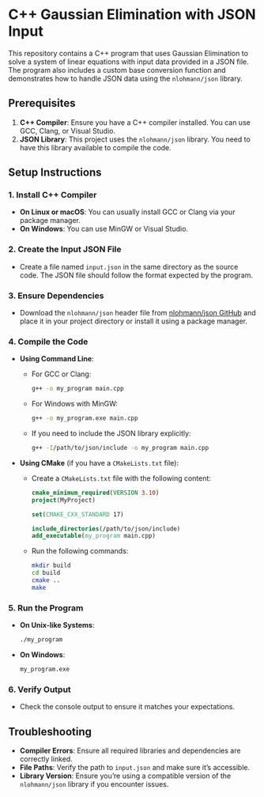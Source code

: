 # C++ Gaussian Elimination with JSON Input

This repository contains a C++ program that uses Gaussian Elimination to solve a system of linear equations with input data provided in a JSON file. The program also includes a custom base conversion function and demonstrates how to handle JSON data using the `nlohmann/json` library.

## Prerequisites

1. **C++ Compiler**: Ensure you have a C++ compiler installed. You can use GCC, Clang, or Visual Studio.
2. **JSON Library**: This project uses the `nlohmann/json` library. You need to have this library available to compile the code.

## Setup Instructions

### 1. Install C++ Compiler

   - **On Linux or macOS**: You can usually install GCC or Clang via your package manager.
   - **On Windows**: You can use MinGW or Visual Studio.

### 2. Create the Input JSON File

   - Create a file named `input.json` in the same directory as the source code. The JSON file should follow the format expected by the program.

### 3. Ensure Dependencies

   - Download the `nlohmann/json` header file from [nlohmann/json GitHub](https://github.com/nlohmann/json) and place it in your project directory or install it using a package manager.

### 4. Compile the Code

   - **Using Command Line**:
     - For GCC or Clang:
       ```sh
       g++ -o my_program main.cpp
       ```
     - For Windows with MinGW:
       ```sh
       g++ -o my_program.exe main.cpp
       ```
     - If you need to include the JSON library explicitly:
       ```sh
       g++ -I/path/to/json/include -o my_program main.cpp
       ```

   - **Using CMake** (if you have a `CMakeLists.txt` file):
     - Create a `CMakeLists.txt` file with the following content:
       ```cmake
       cmake_minimum_required(VERSION 3.10)
       project(MyProject)

       set(CMAKE_CXX_STANDARD 17)

       include_directories(/path/to/json/include)
       add_executable(my_program main.cpp)
       ```
     - Run the following commands:
       ```sh
       mkdir build
       cd build
       cmake ..
       make
       ```

### 5. Run the Program

   - **On Unix-like Systems**:
     ```sh
     ./my_program
     ```
   - **On Windows**:
     ```sh
     my_program.exe
     ```

### 6. Verify Output

   - Check the console output to ensure it matches your expectations.

## Troubleshooting

- **Compiler Errors**: Ensure all required libraries and dependencies are correctly linked.
- **File Paths**: Verify the path to `input.json` and make sure it’s accessible.
- **Library Version**: Ensure you’re using a compatible version of the `nlohmann/json` library if you encounter issues.

